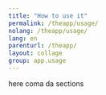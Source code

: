 ```yaml
---
title: "How to use it"
permalink: /theapp/usage/
nolang: /theapp/usage/
lang: en
parenturl: /theapp/
layout: collage
group: app.usage
---
```


here coma da sections
